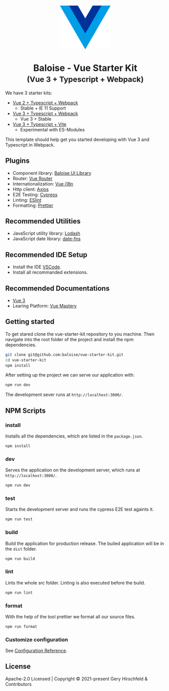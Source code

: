 <p align="center"><img width="160" src="./logo.svg" alt="Vue logo"></p>

<h1 align="center">
  Baloise - Vue Starter Kit
  <br />
  <small>(Vue 3 + Typescript + Webpack)</small>
</h1>

We have 3 starter kits:

- [Vue 2 + Typescript + Webpack](https://github.com/baloise/vue-starter-kit/tree/vue-2)
  - Stable + IE 11 Support
- [Vue 3 + Typescript + Webpack](https://github.com/baloise/vue-starter-kit)
  - Vue 3 + Stable
- [Vue 3 + Typescript + Vite](https://github.com/baloise/vue-starter-kit/tree/vite)
  - Experimental with ES-Modules

This template should help get you started developing with Vue 3 and Typescript in Webpack.

## Plugins

- Component library: [Baloise UI Library](https://baloise-ui-library.now.sh/)
- Router: [Vue Router](https://next.router.vuejs.org/)
- Internationalization: [Vue i18n](https://vue-i18n.intlify.dev/)
- Http client: [Axios](https://www.npmjs.com/package/axios)
- E2E Testing: [Cypress](https://www.cypress.io/)
- Linting: [ESlint](https://eslint.org/)
- Formatting: [Prettier](https://prettier.io/)

## Recommended Utilities

- JavaScript utility library: [Lodash](https://lodash.com/)
- JavaScript date library: [date-fns](https://date-fns.org/)

## Recommended IDE Setup

- Install the IDE [VSCode](https://code.visualstudio.com/).
- Install all recommanded extensions.

## Recommended Documentations

- [Vue 3](https://v3.vuejs.org/)
- Learing Platform: [Vue Mastery](https://www.vuemastery.com/)

## Getting started

To get stared clone the vue-starter-kit repository to you machine. Then navigate into the root folder of the project and install the npm dependencies.

```bash
git clone git@github.com:baloise/vue-starter-kit.git
cd vue-starter-kit
npm install
```

After setting up the project we can serve our application with:

```bash
npm run dev
```

The development sever runs at `http://localhost:3000/`.

## NPM Scripts

### install

Installs all the dependencies, which are listed in the `package.json`.

```bash
npm install
```

### dev

Serves the application on the development server, which runs at `http://localhost:3000/`.

```bash
npm run dev
```

### test

Starts the development server and runs the cypress E2E test againts it.

```bash
npm run test
```

### build

Build the application for production release. The builed application will be in the `dist` folder.

```bash
npm run build
```

### lint

Lints the whole src folder. Linting is also executed before the build.

```bash
npm run lint
```

### format

With the help of the tool prettier we format all our source files.

```bash
npm run format
```

### Customize configuration

See [Configuration Reference](https://cli.vuejs.org/config/).

## License

Apache-2.0 Licensed | Copyright © 2021-present Gery Hirschfeld & Contributors
